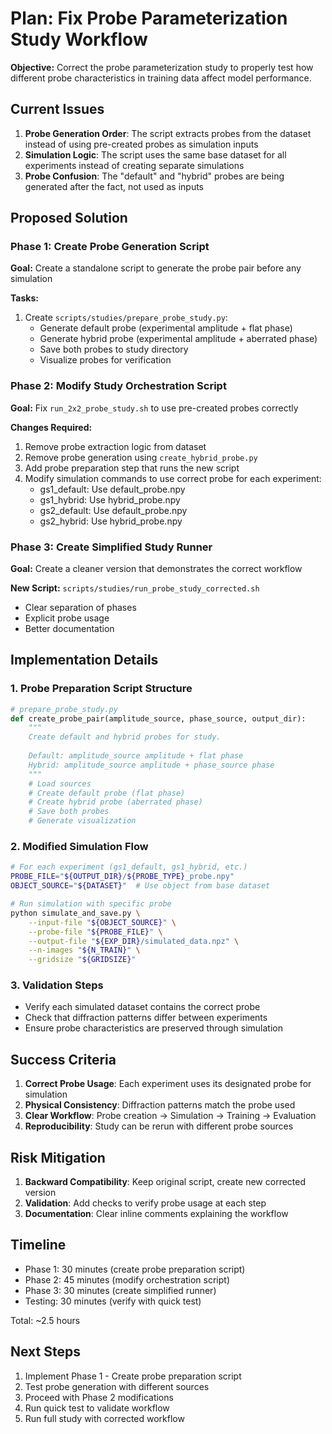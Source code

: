 # Plan: Fix Probe Parameterization Study Workflow

**Objective:** Correct the probe parameterization study to properly test how different probe characteristics in training data affect model performance.

## Current Issues

1. **Probe Generation Order**: The script extracts probes from the dataset instead of using pre-created probes as simulation inputs
2. **Simulation Logic**: The script uses the same base dataset for all experiments instead of creating separate simulations
3. **Probe Confusion**: The "default" and "hybrid" probes are being generated after the fact, not used as inputs

## Proposed Solution

### Phase 1: Create Probe Generation Script
**Goal:** Create a standalone script to generate the probe pair before any simulation

**Tasks:**
1. Create `scripts/studies/prepare_probe_study.py`:
   - Generate default probe (experimental amplitude + flat phase)
   - Generate hybrid probe (experimental amplitude + aberrated phase)
   - Save both probes to study directory
   - Visualize probes for verification

### Phase 2: Modify Study Orchestration Script
**Goal:** Fix `run_2x2_probe_study.sh` to use pre-created probes correctly

**Changes Required:**
1. Remove probe extraction logic from dataset
2. Remove probe generation using `create_hybrid_probe.py`
3. Add probe preparation step that runs the new script
4. Modify simulation commands to use correct probe for each experiment:
   - gs1_default: Use default_probe.npy
   - gs1_hybrid: Use hybrid_probe.npy
   - gs2_default: Use default_probe.npy
   - gs2_hybrid: Use hybrid_probe.npy

### Phase 3: Create Simplified Study Runner
**Goal:** Create a cleaner version that demonstrates the correct workflow

**New Script:** `scripts/studies/run_probe_study_corrected.sh`
- Clear separation of phases
- Explicit probe usage
- Better documentation

## Implementation Details

### 1. Probe Preparation Script Structure
```python
# prepare_probe_study.py
def create_probe_pair(amplitude_source, phase_source, output_dir):
    """
    Create default and hybrid probes for study.
    
    Default: amplitude_source amplitude + flat phase
    Hybrid: amplitude_source amplitude + phase_source phase
    """
    # Load sources
    # Create default probe (flat phase)
    # Create hybrid probe (aberrated phase)
    # Save both probes
    # Generate visualization
```

### 2. Modified Simulation Flow
```bash
# For each experiment (gs1_default, gs1_hybrid, etc.)
PROBE_FILE="${OUTPUT_DIR}/${PROBE_TYPE}_probe.npy"
OBJECT_SOURCE="${DATASET}"  # Use object from base dataset

# Run simulation with specific probe
python simulate_and_save.py \
    --input-file "${OBJECT_SOURCE}" \
    --probe-file "${PROBE_FILE}" \
    --output-file "${EXP_DIR}/simulated_data.npz" \
    --n-images "${N_TRAIN}" \
    --gridsize "${GRIDSIZE}"
```

### 3. Validation Steps
- Verify each simulated dataset contains the correct probe
- Check that diffraction patterns differ between experiments
- Ensure probe characteristics are preserved through simulation

## Success Criteria

1. **Correct Probe Usage**: Each experiment uses its designated probe for simulation
2. **Physical Consistency**: Diffraction patterns match the probe used
3. **Clear Workflow**: Probe creation → Simulation → Training → Evaluation
4. **Reproducibility**: Study can be rerun with different probe sources

## Risk Mitigation

1. **Backward Compatibility**: Keep original script, create new corrected version
2. **Validation**: Add checks to verify probe usage at each step
3. **Documentation**: Clear inline comments explaining the workflow

## Timeline

- Phase 1: 30 minutes (create probe preparation script)
- Phase 2: 45 minutes (modify orchestration script)
- Phase 3: 30 minutes (create simplified runner)
- Testing: 30 minutes (verify with quick test)

Total: ~2.5 hours

## Next Steps

1. Implement Phase 1 - Create probe preparation script
2. Test probe generation with different sources
3. Proceed with Phase 2 modifications
4. Run quick test to validate workflow
5. Run full study with corrected workflow